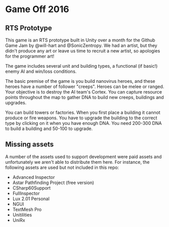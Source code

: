 # Game Off 2016
## RTS Prototype

This game is an RTS prototype built in Unity over a month for the Github Game Jam by @will-hart and @SonicZentropy. We had an artist, but they didn't produce any art or leave us time to recruit a new artist, so apologies for the programmer art!

The game includes several unit and building types, a functional (if basic!) enemy AI and win/loss conditions.

The basic premise of the game is you build nanovirus heroes, and these heroes have a number of follower "creeps". Heroes can be melee or ranged. Your objective is to destroy the AI team's Cortex. You can capture resource points throughout the map to gather DNA to build new creeps, buildings and upgrades.

You can build towers or factories. When you first place a building it cannot produce or fire weapons. You have to upgrade the building to the correct type by clicking on it when you have enough DNA. You need 200-300 DNA to build a building and 50-100 to upgrade.

## Missing assets

A number of the assets used to support development were paid assets and unfortunately we aren't able to distribute them here. For instance, the following assets are used but not included in this repo:

- Advanced Inspector
- Astar Pathfinding Project (free version)
- CSharp60Support
- FullInspector
- Lux 2.01 Personal
- NGUI
- TextMesh Pro
- Unitilities
- UniRx